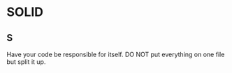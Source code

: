 # SOLID

## S

Have your code be responsible for itself. DO NOT put everything on one file but split it up.
